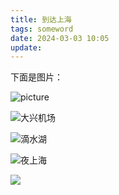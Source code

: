 ```yaml
---
title: 到达上海
tags: someword
date: 2024-03-03 10:05
update:
---
```


下面是图片：

![picture](https://to-d.obs.myhuaweicloud.com/%E6%97%85%E9%80%94-%E7%94%A8%E4%BD%9C%E5%9B%BE%E5%BA%8A/%E6%9C%BA%E5%9C%BA%E7%9A%84%E6%A4%85%E5%AD%90.jpg)  

![大兴机场](https://to-d.obs.myhuaweicloud.com/%E6%97%85%E9%80%94-%E7%94%A8%E4%BD%9C%E5%9B%BE%E5%BA%8A/27833DDD2BC2DDFB5B93719CA2C3B1C9.jpg)  

![滴水湖](https://to-d.obs.myhuaweicloud.com/%E6%97%85%E9%80%94-%E7%94%A8%E4%BD%9C%E5%9B%BE%E5%BA%8A/BF1A7240BD1DAC101A8F1E7A48F42F0C.jpg)

![夜上海](https://to-d.obs.myhuaweicloud.com/%E6%97%85%E9%80%94-%E7%94%A8%E4%BD%9C%E5%9B%BE%E5%BA%8A/CB29242B7AFA57005BF126C24765E24D.jpg)  

![](https://to-d.obs.myhuaweicloud.com/%E6%97%85%E9%80%94-%E7%94%A8%E4%BD%9C%E5%9B%BE%E5%BA%8A/F3B7424B5DA9EB623B97A75768DE6433.jpg)  





